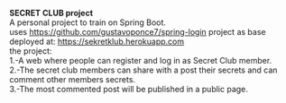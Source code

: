 **SECRET CLUB project**<br>
A personal project to train on Spring Boot.<br>
uses https://github.com/gustavoponce7/spring-login project as base
<br>
deployed at: https://sekretklub.herokuapp.com <br>
the project:<br>
1.-A web where people can register and log in as Secret Club member. <br>
2.-The secret club members can share with a post their secrets and can comment other members secrets.<br>
3.-The most commented post will be published in a public page.

